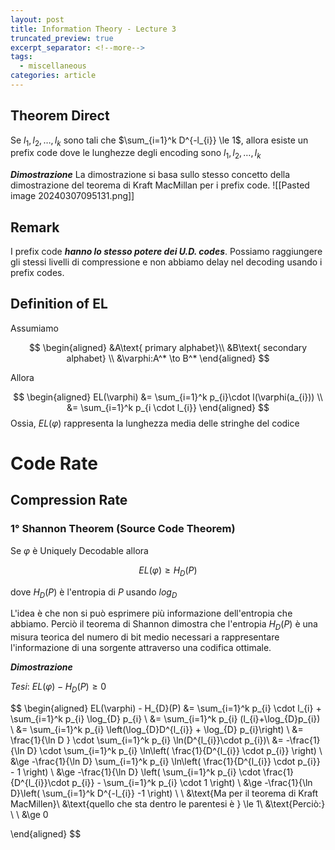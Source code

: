 ```yaml
---
layout: post
title: Information Theory - Lecture 3
truncated_preview: true
excerpt_separator: <!--more-->
tags:
  - miscellaneous
categories: article
---
```

<!--more-->
## Theorem Direct
Se $l_{1},l_{2},\dots,l_{k}$ sono tali che $\sum_{i=1}^k D^{-l_{i}} \le 1$, allora esiste un prefix code dove le lunghezze degli encoding sono $l_{1},l_{2},\dots,l_{k}$

***Dimostrazione***
La dimostrazione si basa sullo stesso concetto della dimostrazione del teorema di Kraft MacMillan per i prefix code.
![[Pasted image 20240307095131.png]]
## Remark
I prefix code ***hanno lo stesso potere dei U.D. codes***.
Possiamo raggiungere gli stessi livelli di compressione e non abbiamo delay nel decoding usando i prefix codes.


## Definition of EL
Assumiamo 

$$ 
\begin{aligned}
&A\text{ primary alphabet}\\
&B\text{ secondary alphabet} \\
&\varphi:A^* \to B^*
\end{aligned}
$$

Allora

$$
\begin{aligned}
EL(\varphi) &= \sum_{i=1}^k p_{i}\cdot l(\varphi(a_{i})) \\
&= \sum_{i=1}^k p_{i \cdot l_{i}}
\end{aligned}
$$
Ossia, $EL(\varphi)$ rappresenta la lunghezza media delle stringhe del codice
# Code Rate

## Compression Rate

### 1° Shannon Theorem (Source Code Theorem)
Se $\varphi$ è Uniquely Decodable allora 

$$
EL(\varphi) \ge H_{D}(P)
$$

dove $H_D(P)$ è l'entropia di $P$ usando $log_D$ 

L'idea è che non si può esprimere più informazione dell'entropia che abbiamo.
Perciò il teorema di Shannon dimostra che l'entropia $H_D(P)$ è una misura teorica del numero di bit medio necessari a rappresentare l'informazione di una sorgente attraverso una codifica ottimale.

***Dimostrazione***

*Tesi*: $EL(\varphi) - H_{D}(P) \ge 0$

$$
\begin{aligned}
EL(\varphi) - H_{D}(P) &= \sum_{i=1}^k p_{i} \cdot l_{i} + \sum_{i=1}^k p_{i} \log_{D} p_{i} \\
&= \sum_{i=1}^k p_{i} (l_{i}+\log_{D}p_{i}) \\
&= \sum_{i=1}^k p_{i} \left(\log_{D}D^{l_{i}} + \log_{D} p_{i}\right) \\
&= \frac{1}{\ln D } \cdot \sum_{i=1}^k p_{i} \ln(D^{l_{i}}\cdot p_{i})\\
&= -\frac{1}{\ln D} \cdot \sum_{i=1}^k p_{i} \ln\left( \frac{1}{D^{l_{i}} \cdot p_{i}} \right) \\
&\ge -\frac{1}{\ln D} \sum_{i=1}^k p_{i} \ln\left( \frac{1}{D^{l_{i}} \cdot p_{i}} - 1 \right) \\
&\ge -\frac{1}{\ln D} \left( \sum_{i=1}^k p_{i} \cdot \frac{1}{D^{l_{i}}\cdot p_{i}} - \sum_{i=1}^k p_{i} \cdot 1 \right) \\
&\ge -\frac{1}{\ln D}\left( \sum_{i=1}^k D^{-l_{i}} -1 \right) \\ \\
&\text{Ma per il teorema di Kraft MacMillen}\\
&\text{quello che sta dentro le parentesi è } \le 1\\ &\text{Perciò:}
\\ \\
&\ge 0

\end{aligned}
$$

